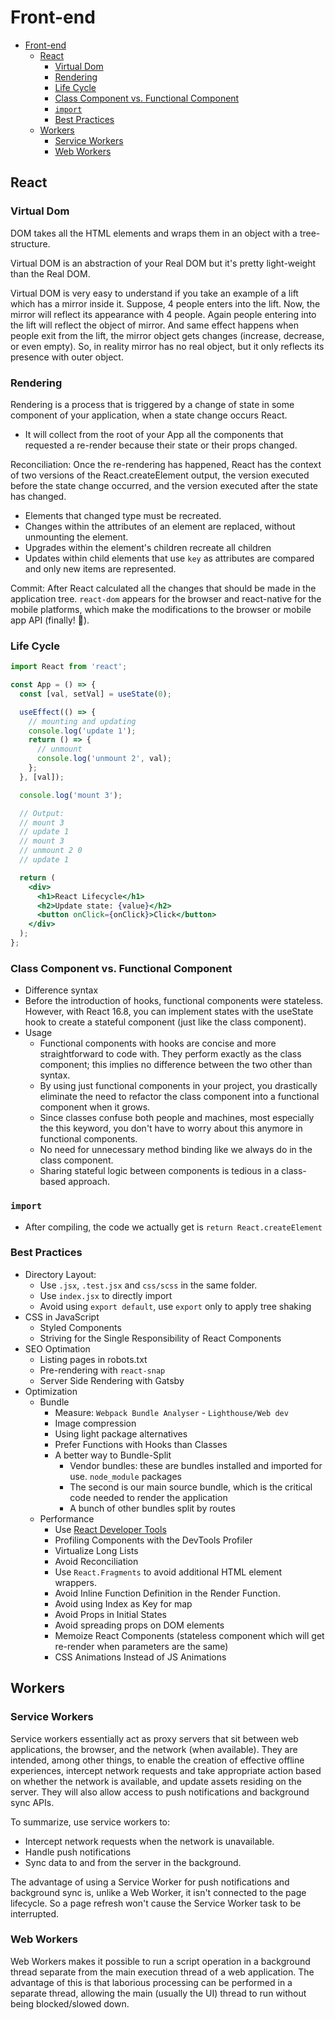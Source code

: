# Front-end

- [Front-end](#front-end)
  - [React](#react)
    - [Virtual Dom](#virtual-dom)
    - [Rendering](#rendering)
    - [Life Cycle](#life-cycle)
    - [Class Component vs. Functional Component](#class-component-vs-functional-component)
    - [`import`](#import)
    - [Best Practices](#best-practices)
  - [Workers](#workers)
    - [Service Workers](#service-workers)
    - [Web Workers](#web-workers)

## React

### Virtual Dom

DOM takes all the HTML elements and wraps them in an object with a tree-structure.

Virtual DOM is an abstraction of your Real DOM but it's pretty light-weight than the Real DOM.

Virtual DOM is very easy to understand if you take an example of a lift which has a mirror inside it. Suppose, 4 people enters into the lift. Now, the mirror will reflect its appearance with 4 people. Again people entering into the lift will reflect the object of mirror. And same effect happens when people exit from the lift, the mirror object gets changes (increase, decrease, or even empty). So, in reality mirror has no real object, but it only reflects its presence with outer object.

### Rendering

Rendering is a process that is triggered by a change of state in some component of your application, when a state change occurs React.

- It will collect from the root of your App all the components that requested a re-render because their state or their props changed.

Reconciliation: Once the re-rendering has happened, React has the context of two versions of the React.createElement output, the version executed before the state change occurred, and the version executed after the state has changed.

- Elements that changed type must be recreated.
- Changes within the attributes of an element are replaced, without unmounting the element.
- Upgrades within the element's children recreate all children
- Updates within child elements that use `key` as attributes are compared and only new items are represented.

Commit: After React calculated all the changes that should be made in the application tree. `react-dom` appears for the browser and react-native for the mobile platforms, which make the modifications to the browser or mobile app API (finally! 🥳).

### Life Cycle

```jsx
import React from 'react';

const App = () => {
  const [val, setVal] = useState(0);

  useEffect(() => {
    // mounting and updating
    console.log('update 1');
    return () => {
      // unmount
      console.log('unmount 2', val);
    };
  }, [val]);

  console.log('mount 3');

  // Output:
  // mount 3
  // update 1
  // mount 3
  // unmount 2 0
  // update 1

  return (
    <div>
      <h1>React Lifecycle</h1>
      <h2>Update state: {value}</h2>
      <button onClick={onClick}>Click</button>
    </div>
  );
};
```

### Class Component vs. Functional Component

- Difference syntax
- Before the introduction of hooks, functional components were stateless. However, with React 16.8, you can implement states with the useState hook to create a stateful component (just like the class component).
- Usage
  - Functional components with hooks are concise and more straightforward to code with. They perform exactly as the class component; this implies no difference between the two other than syntax.
  - By using just functional components in your project, you drastically eliminate the need to refactor the class component into a functional component when it grows.
  - Since classes confuse both people and machines, most especially the this keyword, you don't have to worry about this anymore in functional components.
  - No need for unnecessary method binding like we always do in the class component.
  - Sharing stateful logic between components is tedious in a class-based approach.

### `import`

- After compiling, the code we actually get is `return React.createElement`

### Best Practices

- Directory Layout:
  - Use `.jsx`, `.test.jsx` and `css/scss` in the same folder.
  - Use `index.jsx` to directly import
  - Avoid using `export default`, use `export` only to apply tree shaking
- CSS in JavaScript
  - Styled Components
  - Striving for the Single Responsibility of React Components
- SEO Optimation
  - Listing pages in robots.txt
  - Pre-rendering with `react-snap`
  - Server Side Rendering with Gatsby
- Optimization
  - Bundle
    - Measure: `Webpack Bundle Analyser` - `Lighthouse/Web dev`
    - Image compression
    - Using light package alternatives
    - Prefer Functions with Hooks than Classes
    - A better way to Bundle-Split
      - Vendor bundles: these are bundles installed and imported for use. `node_module` packages
      - The second is our main source bundle, which is the critical code needed to render the application
      - A bunch of other bundles split by routes
  - Performance
    - Use [React Developer Tools](https://chrome.google.com/webstore/detail/react-developer-tools/fmkadmapgofadopljbjfkapdkoienihi)
    - Profiling Components with the DevTools Profiler
    - Virtualize Long Lists
    - Avoid Reconciliation
    - Use `React.Fragments` to avoid additional HTML element wrappers.
    - Avoid Inline Function Definition in the Render Function.
    - Avoid using Index as Key for map
    - Avoid Props in Initial States
    - Avoid spreading props on DOM elements
    - Memoize React Components (stateless component which will get re-render when parameters are the same)
    - CSS Animations Instead of JS Animations

## Workers

### Service Workers

Service workers essentially act as proxy servers that sit between web applications, the browser, and the network (when available). They are intended, among other things, to enable the creation of effective offline experiences, intercept network requests and take appropriate action based on whether the network is available, and update assets residing on the server. They will also allow access to push notifications and background sync APIs.

To summarize, use service workers to:

- Intercept network requests when the network is unavailable.
- Handle push notifications
- Sync data to and from the server in the background.

The advantage of using a Service Worker for push notifications and background sync is, unlike a Web Worker, it isn't connected to the page lifecycle. So a page refresh won't cause the Service Worker task to be interrupted.

### Web Workers

Web Workers makes it possible to run a script operation in a background thread separate from the main execution thread of a web application. The advantage of this is that laborious processing can be performed in a separate thread, allowing the main (usually the UI) thread to run without being blocked/slowed down.
